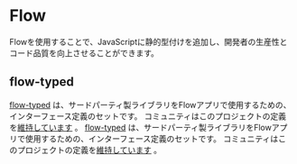 # Flow

<p class="description">Flowを使用することで、JavaScriptに静的型付けを追加し、開発者の生産性とコード品質を向上させることができます。</p>

## flow-typed

[flow-typed](https://github.com/flowtype/flow-typed) は、サードパーティ製ライブラリをFlowアプリで使用するための、インターフェース定義のセットです。 コミュニティはこのプロジェクトの定義を[維持しています](https://github.com/flow-typed/flow-typed/tree/master/definitions/npm/%40material-ui) 。 [flow-typed](https://github.com/flowtype/flow-typed) は、サードパーティ製ライブラリをFlowアプリで使用するための、インターフェース定義のセットです。 コミュニティはこのプロジェクトの定義を[維持しています](https://github.com/flow-typed/flow-typed/tree/master/definitions/npm/%40material-ui) 。
